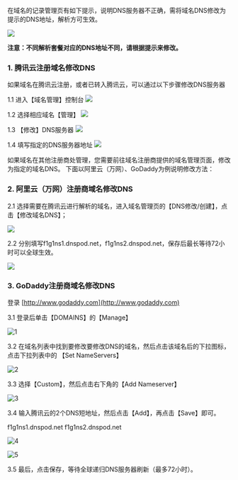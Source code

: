 在域名的记录管理页有如下提示，说明DNS服务器不正确，需将域名DNS修改为提示的DNS地址，解析方可生效。

![](https://mc.qcloudimg.com/static/img/a75cc4cebd9655a2021e30b93658aecb/1.png)

__注意：不同解析套餐对应的DNS地址不同，请根据提示来修改。__

### 1. 腾讯云注册域名修改DNS
如果域名在腾讯云注册，或者已转入腾讯云，可以通过以下步骤修改DNS服务器

1.1 进入【域名管理】控制台
![](https://mc.qcloudimg.com/static/img/a2984f9928955ed3ae49d82cfd18f55d/2.png)

1.2 选择相应域名【管理】
![](https://mc.qcloudimg.com/static/img/d0425544b447491fbb7164617976f351/3.png)

1.3 【修改】DNS服务器
![](https://mc.qcloudimg.com/static/img/167d5e318df0d4de62f2a4cb1801c838/4.png)

1.4 填写指定的DNS服务器地址
![](https://mc.qcloudimg.com/static/img/0b866d917b994eb84eab2a58b6cd16e3/5.png)


如果域名在其他注册商处管理，您需要前往域名注册商提供的域名管理页面，修改为指定的域名DNS。
下面以阿里云（万网）、GoDaddy为例说明修改方法：

### 2. 阿里云（万网）注册商域名修改DNS

2.1 选择需要在腾讯云进行解析的域名，进入域名管理页的【DNS修改/创建】，点击【修改域名DNS】；

![](https://mccdn.qcloud.com/static/img/2ade9bc496f296f14186df348835ed8e/image.png)

2.2 分别填写f1g1ns1.dnspod.net，f1g1ns2.dnspod.net，保存后最长等待72小时可以全球生效。

![](https://mccdn.qcloud.com/static/img/bca1fc5a448568567c3498b3d2c0da4d/image.png)


### 3. GoDaddy注册商域名修改DNS

登录 [http://www.godaddy.com](http://www.godaddy.com)

3.1 登录后单击【DOMAINS】的【Manage】

![1](https://mccdn.qcloud.com/static/img/857a65f25a4c950dab04f36c6773bf20/GD-1.png)

3.2 在域名列表中找到要修改要修改DNS的域名，然后点击该域名后的下拉图标，点击下拉列表中的 【Set NameServers】

![2](https://mccdn.qcloud.com/static/img/d692fab785a928ebbfc183637bdd9c31/GD-2.png)

3.3 选择【Custom】，然后点击右下角的【Add Nameserver】

![3](https://mccdn.qcloud.com/static/img/2b5194f50b656d4d75666d2357f784b6/GD-3.png)

3.4 输入腾讯云的2个DNS短地址，然后点击【Add】，再点击【Save】即可。

f1g1ns1.dnspod.net
f1g1ns2.dnspod.net

![4](https://mccdn.qcloud.com/static/img/bed919b5d4fe0b33b6bc9f537dce1a8d/GD-4.png)

![5](https://mccdn.qcloud.com/static/img/8c4f15a5fa913037a06f752ac62ac22b/GD-5.png)

3.5 最后，点击保存，等待全球递归DNS服务器刷新（最多72小时）。
